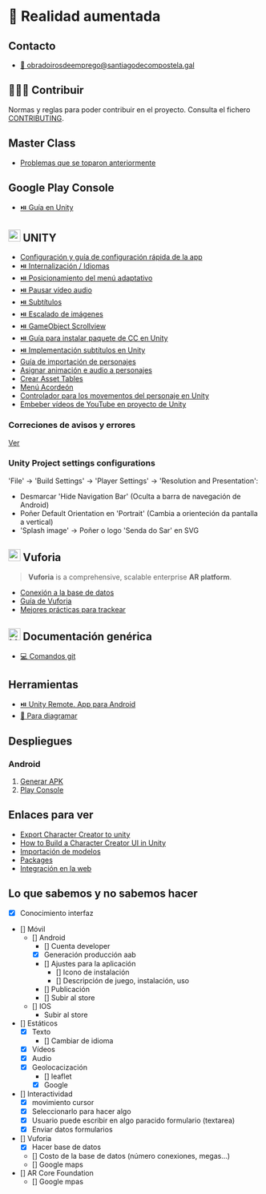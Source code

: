 # 📱 Realidad aumentada

## Contacto

- [📧 obradoirosdeemprego@santiagodecompostela.gal](obradoirosdeemprego@santiagodecompostela.gal)

## 🧑‍🤝‍🧑 Contribuir

Normas y reglas para poder contribuir en el proyecto. Consulta el fichero [CONTRIBUTING](./CONTRIBUTING.md).

## Master Class

- [Problemas que se toparon anteriormente](https://drive.google.com/drive/folders/1M34nB8200c8ZVYa6uEQhkyKCv-Jadxh7?usp=sharing)

## Google Play Console

- [⏯️ Guía en Unity](https://www.youtube.com/watch?v=UXl_C3ZnRLc)

## <img src="https://github.com/webferrol/appventurers-doc/assets/35032717/5d1edad5-8fac-4093-8752-4ca291d96b26" width="24" alt="unity"> UNITY

- [Configuración y guía de configuración rápida de la app](./unity/new-projects-guide.md)
- [⏯️ Internalización / Idiomas](./unity/internationalization.md)
- [⏯️ Posicionamiento del menú adaptativo](https://www.youtube.com/watch?v=y9cXHCTas9A&t=184s)
- [⏯️ Pausar vídeo audio](https://gamedevbeginner.com/the-right-way-to-pause-the-game-in-unity/)
- [⏯️ Subtítulos](./unity/subtitles.md)
- [⏯️ Escalado de imágenes](./unity/config-autoescalado.md)
- [⏯️ GameObject Scrollview](./unity/scrollview.md)
- [⏯️ Guía para instalar paquete de CC en Unity](https://github.com/webferrol/appventurers-doc/blob/main/unity/character-creator-configuration.md)
- [⏯️ Implementación subtítulos en Unity](https://github.com/webferrol/appventurers-doc/blob/main/unity/subtitles.md)
- [Guía de importación de personajes](./unity/characters-guide.md)
- [Asignar animación e audio a personajes](./unity/image-target-found-and-lost-events.md)
- [Crear Asset Tables](./unity/Asset-table.md)
- [Menú Acordeón](./unity/menu-accordion.md)
- [Controlador para los movementos del personaje en Unity](https://github.com/webferrol/appventurers-doc/blob/main/unity/controlador-unity-movementos.md)
- [Embeber vídeos de YouTube en proyecto de Unity](https://github.com/iBicha/UnityYoutubePlayer)

### Correciones de avisos y errores

[Ver](./unity/errors.md)

### Unity Project settings configurations


'File' -> 'Build Settings' -> 'Player Settings' -> 'Resolution and Presentation':

- Desmarcar 'Hide Navigation Bar' (Oculta a barra de navegación de Android)
- Poñer Default Orientation en 'Portrait' (Cambia a orienteción da pantalla a vertical)
- 'Splash image' -> Poñer o logo 'Senda do Sar' en SVG


## <img src="https://github.com/webferrol/appventurers-doc/assets/35032717/ddd196af-9842-4560-9666-f121e69ec1d7" width="24" alt="vuforia"> Vuforia

>**Vuforia** is a comprehensive, scalable enterprise **AR platform**.

- [Conexión a la base de datos](./vuforia/connection-ddbb.md)
- [Guía de Vuforia](./vuforia/vuforia-guide.md)
- [Mejores prácticas para trackear](https://developer.vuforia.com/library/objects/best-practices-designing-and-developing-image-based-targets)

## <img src="https://github.com/webferrol/appventurers-doc/assets/35032717/507c607e-57aa-412b-ae81-bf31f9213650" width="24" alt="Ver"> Documentación genérica

- [💻 Comandos git](./other/git-commands.md)

## Herramientas
- [⏯️ Unity Remote. App para Android](https://www.youtube.com/watch?v=4pxh_eI-rG8)
- [📐 Para diagramar](https://www.drawio.com/blog/move-diagrams-net)

## Despliegues

### Android

1. [Generar APK](./deploys/android/android-apk-aab.md)
2. [Play Console](./playConsole/configuracionPlayConsole.md)

## Enlaces para ver

- [Export Character Creator to unity](https://youtu.be/tgirPjknAv4)
- [How to Build a Character Creator UI in Unity](https://www.youtube.com/watch?v=xS8tuHg0-rc)
- [Importación de modelos](https://docs.unity3d.com/Manual/models-importing.html)
- [Packages](https://docs.unity3d.com/Manual/PackagesList.html)
- [Integración en la web](https://www.youtube.com/watch?v=K52l9P19_2o)

## Lo que sabemos y no sabemos hacer

- [x] Conocimiento interfaz
- [] Móvil
    - [] Android
        - [] Cuenta developer
        - [x] Generación producción aab
        - [] Ajustes para la aplicación
            - [] Icono de instalación
            - [] Descripción de juego, instalación, uso   
        - [] Publicación
        - [] Subir al store
    - [] IOS
        - Subir al store
- [] Estáticos
    - [x] Texto
        - [] Cambiar de idioma
    - [x] Vídeos
    - [x] Audio
    - [x] Geolocacización
        - [] leaflet
        - [x] Google
- [] Interactividad
    - [x] movimiento cursor
    - [x] Seleccionarlo para hacer algo
    - [x] Usuario puede escribir en algo paracido formulario (textarea)
    - [x] Enviar datos formularios

- [] Vuforia
    - [x] Hacer base de datos
    - [] Costo de la base de datos (número conexiones, megas...)
    - [] Google maps
- [] AR Core Foundation
    - [] Google mpas
